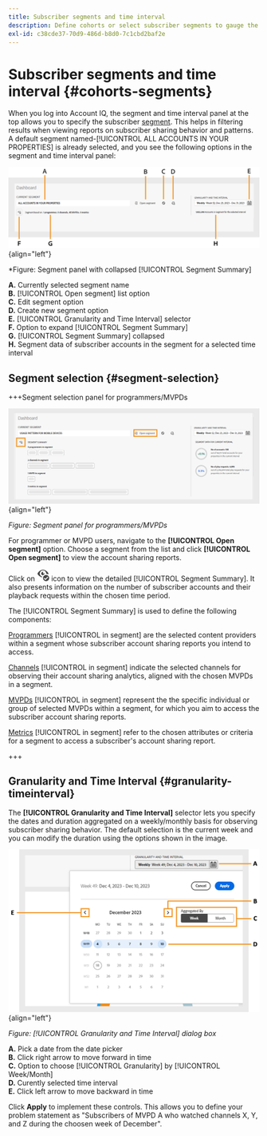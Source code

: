 ```yaml
---
title: Subscriber segments and time interval
description: Define cohorts or select subscriber segments to gauge the account sharing possibilities and patterns of your channel viewers to use graphical tools and reports in Account IQ.
exl-id: c38cde37-70d9-486d-b8d0-7c1cbd2baf2e
---
```


# Subscriber segments and time interval {#cohorts-segments}

When you log into Account IQ, the segment and time interval panel at the top allows you to specify the subscriber [segment](product-concepts.md#segmet-def). This helps in filtering results when viewing reports on subscriber sharing behavior and patterns. A default segment named-[!UICONTROL ALL ACCOUNTS IN YOUR PROPERTIES] is already selected, and you see the following options in the segment and time interval panel:

![](assets/new-segment-selector-collapsed.png){align="left"}

 *Figure: Segment panel with collapsed [!UICONTROL Segment Summary]

 
**A.** Currently selected segment name<br/>
**B.** [!UICONTROL Open segment] list option<br/> 
**C.** Edit segment option<br/>
**D.** Create new segment option<br/>
**E.** [!UICONTROL Granularity and Time Interval] selector<br/>
**F.** Option to expand [!UICONTROL Segment Summary]<br/>
**G.** [!UICONTROL Segment Summary] collapsed<br/>
**H.** Segment data of subscriber accounts in the segment for a selected time interval<br/>

## Segment selection {#segment-selection}

+++Segment selection panel for programmers/MVPDs

![](assets/segment-panel-programmers-mvpd.png){align="left"}

*Figure: Segment panel for programmers/MVPDs*

For programmer or MVPD users, navigate to the **[!UICONTROL Open segment]** option. Choose a segment from the list and click **[!UICONTROL Open segment]** to view the account sharing reports.

Click on <img alt= "expand [!UICONTROL Segment Summary]" src="./assets/expand-segment-summary.svg" width="25"> icon to view the detailed [!UICONTROL Segment Summary]. It also presents information on the number of subscriber accounts and their playback requests within the chosen time period.

The [!UICONTROL Segment Summary] is used to define the following components:

[Programmers](product-concepts.md#programmer-def) [!UICONTROL in segment] are the selected content providers within a segment whose subscriber account sharing reports you intend to access.

[Channels](product-concepts.md#channel-def) [!UICONTROL in segment] indicate the selected channels for observing their account sharing analytics, aligned with the chosen MVPDs in a segment.

[MVPDs](product-concepts.md#mvpd-def) [!UICONTROL in segment] represent the the specific individual or group of selected MVPDs within a segment, for which you aim to access the subscriber account sharing reports.

[Metrics](product-concepts.md#metric) [!UICONTROL in segment] refer to the chosen attributes or criteria for a segment to access a subscriber's account sharing report.

+++

## Granularity and Time Interval {#granularity-timeinterval}

  The **[!UICONTROL Granularity and Time Interval]** selector lets you specify the dates and duration aggregated on a weekly/monthly basis for observing subscriber sharing behavior. The default selection is the current week and you can modify the duration using the options shown in the image.

  ![[!UICONTROL Granularity and Time Interval]](assets/granularity-timeinterval-weekwise.png){align="left"}

  *Figure: [!UICONTROL Granularity and Time Interval] dialog box*

**A.** Pick a date from the date picker<br/>
**B.** Click right arrow to move forward in time<br/>
**C.** Option to choose [!UICONTROL Granularity] by [!UICONTROL Week/Month]<br/>
**D.** Curently selected time interval<br/>
**E.** Click left arrow to move backward in time<br/>

Click **Apply** to implement these controls. This allows you to define your problem statement as "Subscribers of MVPD A who watched channels X, Y, and Z during the choosen week of December".

